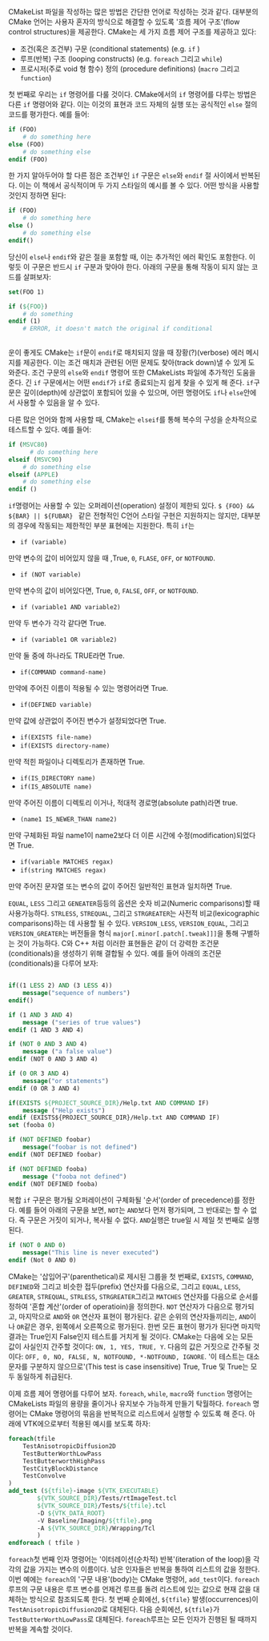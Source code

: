 

CMakeList 파일을 작성하는 많은 방법은 간단한 언어로 작성하는 것과 같다. 대부분의 CMake 언어는 사용자 혼자의 방식으로 해결할 수 있도록 '흐름 제어 구조'(flow control structures)을 제공한다. CMake는 세 가지 흐름 제어 구조를 제공하고 있다:

- 조건(혹은 조건부) 구문 (conditional statements) (e.g. `if` )
-  루프(반복) 구조 (looping constructs) (e.g. `foreach` 그리고 `while`)
- 프로시저(주로 void 형 함수) 정의 (procedure definitions) (`macro` 그리고 `function`)

첫 번째로 우리는 `if` 명령어를 다룰 것이다. CMake에서의 `if` 명령어를 다루는 방법은 다른 `if` 명령어와 같다. 이는 이것의 표현과 코드 자체의 실행 또는 공식적인 `else` 절의 코드를 평가한다. 예를 들어:

```cmake
if (FOO)
	# do something here
else (FOO)
	# do something else
endif (FOO)
```

한 가지 알아두어야 할 다른 점은 조건부인 `if` 구문은 `else`와 `endif` 절 사이에서 반복된다. 이는 이 책에서 공식적이며 두 가지 스타일의 예시를 볼 수 있다. 어떤 방식을 사용할 것인지 정하면 된다:

```cmake
if (FOO) 
	# do something here
else ()
	# do something else
endif()
```

당신이 `else`나 `endif`와 같은 절을 포함할 때, 이는 추가적인 에러 확인도 포함한다. 이렇듯 이 구문은 반드시 `if` 구분과 맞아야 한다. 아래의 구문을 통해 작동이 되지 않는 코드를 살펴보자:

```cmake
set(FOO 1)

if (${FOO})
	# do something
endif (1)
	# ERROR, it doesn't match the original if conditional
	
```

운이 좋게도 CMake는 `if`문이 `endif`로 매치되지 않을 때 장황(?)(verbose) 에러 메시지를 제공한다. 이는 조건 매치과 관련된 어떤 문제도 찾아(track down)낼 수 있게 도와준다. 조건 구문의 `else`와 `endif` 명령어 또한 CMakeLists 파일에 추가적인 도움을 준다. 긴 `if` 구문에서는 어떤 `endif`가 `if`로 종료되는지 쉽게 찾을 수 있게 해 준다. `if`구문은 깊이(depth)에 상관없이 포함되어 있을 수 있으며, 어떤 명령어도 `if`나 `else`안에서 사용할 수 있음을 알 수 있다.

다른 많은 언어와 함께 사용할 때, CMake는 `elseif`를 통해 복수의 구성을 순차적으로 테스트할 수 있다. 예를 들어:

```cmake
if (MSVC80)
	  # do something here
elseif (MSVC90)
	# do something else
elseif (APPLE)
	# do something else
endif ()
```

`if`명령어는 사용할 수 있는 오퍼레이션(operation) 설정이 제한되 있다. `$ {FOO} && ${BAR} || ${FUBAR} ` 같은 전형적인 C언어 스타일 구현은 지원하지는 않지만, 대부분의 경우에 작동되는 제한적인 부분 표현에는 지원한다. 특히 `if`는



- `if (variable)`

만약 변수의 값이 비어있지 않을 때 ,True, `0`, `FLASE`, `OFF`, or `NOTFOUND`.

- `if (NOT variable)`

만약 변수의 값이 비어있다면, True, `0`, `FALSE`, `OFF`, or `NOTFOUND`.

- `if (variable1 AND variable2)`

만약 두 변수가 각각 같다면 True.

- `if (variable1 OR variable2)`

만약 둘 중에 하나라도 TRUE라면 True.

- `if(COMMAND command-name)  `

만약에 주어진 이름이 적용될 수 있는 명령어라면 True.


- `if(DEFINED variable)`

만약 값에 상관없이 주어진 변수가 설정되었다면 True.


- `if(EXISTS file-name)`
- `if(EXISTS directory-name)`

만약 적힌 파일이나 디렉토리가 존재하면 True.

- `if(IS_DIRECTORY name)`
- `if(IS_ABSOLUTE name)`

만약 주어진 이름이 디렉토리 이거나, 적대적 경로명(absolute path)라면 true.

- `(name1 IS_NEWER_THAN name2)`

만약 구체화된 파일 name1이 name2보다 더 이른 시간에 수정(modification)되었다면 True.


- `if(variable MATCHES regax)`
-  `if(string MATCHES regax)`

만약 주어진 문자열 또는 변수의 값이 주어진 일반적인 표현과 일치하면 True.


`EQUAL`, `LESS` 그리고 `GENEATER`등등의 옵션은 숫자 비교(Numeric comparisons)할 때 사용가능하다. `STRLESS`, `STREQUAL`, 그리고 `STRGREATER`는 사전적 비교(lexicographic comparisons)하는 데 사용할 될 수 있다. `VERSION_LESS`, `VERSION_EQUAL`, 그리고 `VERSION_GREATER`는 버전들을 형식 `major[.minor[.patch[.tweak]]]`을 통해 구별하는 것이 가능하다. C와 C++ 처럼 이러한 표현들은 같이 더 강력한 조건문(conditionals)을 생성하기 위해 결합될 수 있다. 예를 들어 아래의 조건문(conditionals)을 다루어 보자:


``` cmake

if((1 LESS 2) AND (3 LESS 4))
	message("sequence of numbers")
endif()

if (1 AND 3 AND 4)
	message ("series of true values")
endif (1 AND 3 AND 4)

if (NOT 0 AND 3 AND 4)
	message ("a false value")
endif (NOT 0 AND 3 AND 4)

if (0 OR 3 AND 4)
	message("or statements")
endif (0 OR 3 AND 4)

if(EXISTS ${PROJECT_SOURCE_DIR}/Help.txt AND COMMAND IF)
	message ("Help exists")
endif (EXISTS${PROJECT_SOURCE_DIR}/Help.txt AND COMMAND IF)
set (fooba 0)

if (NOT DEFINED foobar)
	message("foobar is not defined")
endif (NOT DEFINED foobar)

if (NOT DEFINED fooba)
	message ("fooba not defined")
endif (NOT DEFINED fooba)
```

복합 `if` 구문은 평가될 오퍼레이션이 구체화될 '순서'(order of precedence)를 정한다. 예를 들어 아래의 구문을 보면, `NOT`는 `AND`보다 먼저 평가되며, 그 반대로는 할 수 없다. 즉 구문은 거짓이 되거나, 복사될 수 없다. `AND`실행은 true일 시 제일 첫 번째로 실행된다.


```cmake
if (NOT 0 AND 0)
	message("This line is never executed")
endif (Not 0 AND 0)
```

CMake는 '삽입어구'(parenthetical)로 제시된 그룹을 첫 번째로, `EXISTS`, `COMMAND`, `DEFINED`와 그리고 비슷한 접두(prefix) 연산자를 다음으로, 그리고 `EQUAL`, `LESS`, `GREATER`, `STREQUAL`, `STRLESS`, `STRGREATER`그리고 `MATCHES` 연산자를 다음으로 순서를 정하여 '혼합 계산'(order of operatioin)을 정의한다. `NOT` 연산자가 다음으로 평가되고, 마지막으로 `AND`와 `OR` 연산자 표현이 평가된다. 같은 순위의 연산자들끼리는, `AND`이나 `OR`같은 경우, 왼쪽에서 오른쪽으로 평가된다. 한번 모든 표현이 평가가 된다면 마지막 결과는 True인지 False인지 테스트를 거치게 될 것이다. CMake는 다음에 오는 모든 값이 사실인지 간주할 것이다: `ON, 1, YES, TRUE, Y`. 다음의 값은 거짓으로 간주될 것이다: `OFF, 0, NO, FALSE, N, NOTFOUND, *-NOTFOUND, IGNORE`. '이 테스트는 대소문자를 구분하지 않으므로'(This test is case insensitive) True, True 및 True는 모두 동일하게 취급된다.


이제 흐름 제어 명령어를 다루어 보자. `foreach`, `while`, `macro`와 `function` 명령어는 CMakeLists 파일의 용량을 줄이거나 유지보수 가능하게 만들기 탁월하다. `foreach` 명령어는 CMake 명령어의 묶음을 반복적으로 리스트에서 실행할 수 있도록 해 준다. 아래에 VTK에으로부터 적용된 예시를 보도록 하자:

```cmake
foreach(tfile
	TestAnisotropicDiffusion2D
	TestButterWorthLowPass
	TestButterworthHighPass
	TestCityBlockDistance
	TestConvolve
)
add_test (${tfile}-image ${VTK_EXECUTABLE}
		${VTK_SOURCE_DIR}/Tests/rtImageTest.tcl
		${VTK_SOURCE_DIR}/Tests/${tfile}.tcl
		-D ${VTK_DATA_ROOT}
		-V Baseline/Imaging/${tfile}.png
		-A ${VTK_SOURCE_DIR}/Wrapping/Tcl
		)
endforeach ( tfile )

```

`foreach`첫 번째 인자 명령어는 '이터레이션(순차적) 반복'(iteration of the loop)을 각각의 값을 가지는 변수의 이름이다. 남은 인자들은 반복을 통하여 리스트의 값을 정한다. 이번 예에는 `foreach`의 '구문 내용'(body)는 CMake 명령어, `add_test`이다. `foreach` 루프의 구문 내용은 루프 변수를 언제건 루프를 돌려 리스트에 있는 값으로 현재 값을 대체하는 방식으로 참조되도록 한다. 첫 번째 순회에선, `${tfile}` 발생(occurrences)이 `TestAnisotropicDiffusion2D`로 대체된다. 다음 순회에선, `${tfile}`가 `TestButterWorthLowPass`로 대체된다. `foreach`루프는 모든 인자가 진행된 될 때까지 반복을 계속할 것이다.

